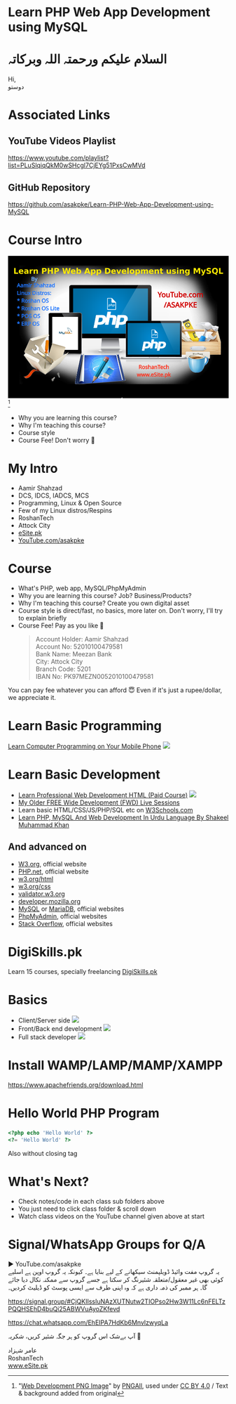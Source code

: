 # Learn PHP Web App Development using MySQL
# السلام علیکم ورحمتہ اللہ وبرکاتہ
Hi,  
دوستو  

# Associated Links

## YouTube Videos Playlist 
https://www.youtube.com/playlist?list=PLuSlqiqQkM0wSHcgl7CjEYg51PxsCwMVd

## GitHub Repository
https://github.com/asakpke/Learn-PHP-Web-App-Development-using-MySQL

# Course Intro
<!-- ![](https://i.pinimg.com/originals/59/86/e6/5986e6c412706db74e73e2c01934f937.png) -->
![](img/Web-Development-PNG-Image.png) [^1]

* Why you are learning this course?
* Why I'm teaching this course?
* Course style
* Course Fee! Don't worry :slightly_smiling_face:	

# My Intro
* Aamir Shahzad
* DCS, IDCS, IADCS, MCS
* Programming, Linux & Open Source
* Few of my Linux distros/Respins
* RoshanTech
* Attock City
* [eSite.pk](http://esite.pk/)
* [YouTube.com/asakpke](https://www.youtube.com/asakpke)

# Course
* What's PHP, web app, MySQL/PhpMyAdmin
* Why you are learning this course? Job? Business/Products?
* Why I'm teaching this course? Create you own digital asset
* Course style is direct/fast, no basics, more later on. Don't worry, I'll try to explain briefly
* Course Fee! Pay as you like :slightly_smiling_face:	
	> Account Holder: Aamir Shahzad  
	> Account No: 52010100479581  
	> Bank Name: Meezan Bank  
	> City: Attock City  
	> Branch Code: 5201  
	> IBAN No: PK97MEZN0052010100479581  

You can pay fee whatever you can afford :innocent: Even if it's just a rupee/dollar, we appreciate it.

# Learn Basic Programming
[Learn Computer Programming on Your Mobile Phone](https://www.youtube.com/playlist?list=PLuSlqiqQkM0yE5z2PF9wjyHM9_FHOo9Ew) ![](https://esite.pk/wp-content/uploads/2021/09/n2zkz-Vjnhk-1024x576.jpg)

# Learn Basic Development
* [Learn Professional Web Development HTML (Paid Course)](https://esite.pk/product/learn-professional-web-development-html-course/) ![](https://esite.pk/wp-content/uploads/2022/11/CB-tiMfj0YI.jpg)
* [My Older FREE Wide Development (FWD) Live Sessions](https://www.youtube.com/playlist?list=PLuSlqiqQkM0wepYUxRHnZVdeQvVOcwP9f)
* Learn basic HTML/CSS/JS/PHP/SQL etc on [W3Schools.com](https://www.w3schools.com/)
* [Learn PHP, MySQL And Web Development In Urdu Language By Shakeel Muhammad Khan](https://itechsoul.com/learn-php-mysql-and-web-development-in-urdu-language-by-shakeel-muhammad-khan-on-flip-pages/)
## And advanced on 
* [W3.org](https://www.w3.org/), official website
* [PHP.net](https://www.php.net/), official website
* [w3.org/html](https://www.w3.org/html/)
* [w3.org/css](https://www.w3.org/Style/CSS/)
* [validator.w3.org](https://validator.w3.org/)
* [developer.mozilla.org](https://developer.mozilla.org/en-US/)
* [MySQL](https://www.mysql.com/) or [MariaDB](https://mariadb.com/), official websites
* [PhpMyAdmin](https://www.phpmyadmin.net/), official websites
* [Stack Overflow](https://stackoverflow.com/), official websites

# DigiSkills.pk
Learn 15 courses, specially freelancing
[DigiSkills.pk](https://digiskills.pk/)

# Basics
* Client/Server side ![](http://www.wonko.info/ipt/sse/php/server-side.jpg)
* Front/Back end development ![](https://rpchost.com/wp-content/uploads/2021/07/Front-End-and-Back-End.png)
* Full stack developer ![](https://www.hackerearth.com/blog/wp-content/uploads/2017/02/Blog-Cover-image-Fullstack-Highres.jpg)

# Install WAMP/LAMP/MAMP/XAMPP
https://www.apachefriends.org/download.html

# Hello World PHP Program
```php
<?php echo 'Hello World' ?>
<?= 'Hello World' ?>
```
Also without closing tag

# What's Next?
* Check notes/code in each class sub folders above
* You just need to click class folder & scroll down
* Watch class videos on the YouTube channel given above at start

# Signal/WhatsApp Groups for Q/A
▶️ YouTube.com/asakpke  
یہ گروپ مفت وائیڈ ڈویلپمنٹ سیکھانے کے لیے بنایا ہے۔ کیونکہ یہ گروپ اوپن ہے اسلیے کوئی بھی غیر معقول/متعلقہ شئیرنگ کر سکتا ہے جسے گروپ سے ممکنہ نکال دیا جائے گا۔ ہر ممبر کی ذمہ داری ہے کہ وہ اپنی طرف سے ایسی پوسٹ کو ڈیلیٹ کردیں۔

https://signal.group/#CjQKIIssIuNAzXUTNutw2TIOPso2Hw3W11Lc6nFELTzPQQHSEhD4buQi25ABWVuAyoZKfevd

https://chat.whatsapp.com/EhEIPA7HdKb6MnvlzwyqLa

آپ بےشک اس گروپ کو ہر جگہ شئیر کریں، شکریہ 🙏

عامر شہزاد  
RoshanTech  
www.eSite.pk  

[^1]: "<a href=https://www.pngall.com/web-development-png/download/12773 target="_blank">Web Development PNG Image</a>" by <a href="pngall">PNGAll</a>, used under <a href="http://creativecommons.org/licenses/by/4.0/">CC BY 4.0</a> / Text & background added from original